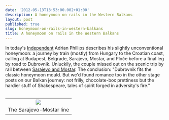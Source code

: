 ```yaml
---
date: '2012-05-13T13:53:00.002+01:00'
description: A honeymoon on rails in the Western Balkans
layout: post
published: true
slug: honeymoon-on-rails-in-western-balkans
title: A honeymoon on rails in the Western Balkans
---
```


In today's <a href="http://www.independent.co.uk/travel/europe/war-and-peace-romance-on-the-rails-of-a-slavic-odyssey-7742080.html">Independent</a> Adrian Phillips describes his slightly unconventional honeymoon: a journey by train (mostly) from Hungary to the Croatian coast, calling at Budapest, Belgrade, Sarajevo, Mostar, and Ploče before a final leg by road to Dubrovnik. Unluckily, the couple missed out on the scenic trip by rail between <a href="http://www.balkanology.com/overview/article_scenicrailways.html#bosnia">Sarajevo and Mostar</a>. The conclusion: "Dubrovnik fits the classic honeymoon mould. But we'd found romance too in the other stage posts on our Balkan journey: not frilly, chocolate-box prettiness but the hardier stuff of Shakespeare, tales of spirit forged in adversity's fire." <br /><br />
<table align="center" cellpadding="0" cellspacing="0" class="tr-caption-container" style="margin-left: auto; margin-right: auto; text-align: center;"><tbody>
<tr><td style="text-align: center;"><a href="http://www.pbase.com/alangrant/image/85622211" style="margin-left: auto; margin-right: auto;"><img border="0" src="http://www.pbase.com/alangrant/image/85622211/small.jpg" /></a></td></tr>
<tr><td class="tr-caption" style="text-align: center;">The Sarajevo-Mostar line</td></tr>
</tbody></table>
<br />
<br />